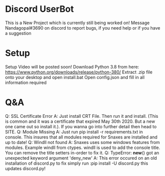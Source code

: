 # Discord UserBot
This is a New Project which is currently still being worked on!
Message Nandagopal#3690 on discord to report bugs, if you need help or if you have a suggestion

# Setup
Setup Video will be posted soon!
Download Python 3.8 from here: https://www.python.org/downloads/release/python-380/
Extract .zip file onto your desktop and open install.bat
Open config.json and fill in all information required


# Q&A
Q: SSL Certificate Error
A: Just install CRT File. Then run it and install. (This is common and it was a certificate that expired May 30th 2020. But a new one came out so install it.). If you wanna go into further detail then head to SITE.
Q: Module Missing
A: Just run pip install -r requirements.txt in console. This insures that all modules required for Snaxes are installed and up to date!
Q: Windll not found
A: Snaxes uses some windows features from modules. Example windll from ctypes. windll is used to add the console title. You can remove the title setters in-order to fix it.
Q: TypeError: __new__() got an unexpected keyword argument 'deny_new'
A: This error occured on an old installation of discord.py to fix simply run :pip install -U discord.py this updates discord.py!
